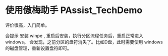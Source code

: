 # 使用傲梅助手 PAssist_TechDemo
评价很高，入门简单。

会提示 安装 winpe , 重启后安装，执行分区流程任务后，重启正常进入windows。
会发现，之前分区的盘符消失了。比如D盘，此时需要使用 windows的磁盘管理，重新设置盘符即可。

